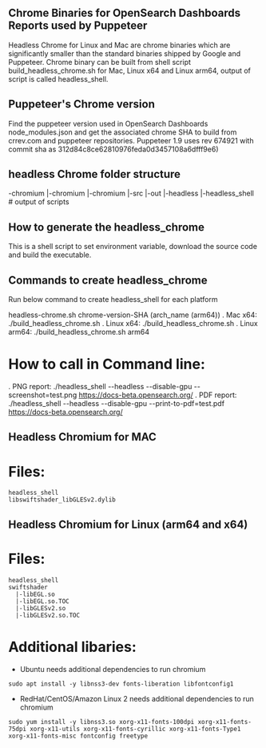 ## Chrome Binaries for OpenSearch Dashboards Reports used by Puppeteer
Headless Chrome for Linux and Mac are chrome binaries which are significantly smaller than the standard binaries shipped by Google and Puppeteer. 
Chrome binary can be built from shell script build_headless_chrome.sh for Mac, Linux x64 and Linux arm64, 
output of script is called headless_shell.

## Puppeteer's Chrome version

Find the puppeteer version used in OpenSearch Dashboards node_modules.json and get the associated chrome SHA to build from crrev.com and puppeteer repositories. Puppeteer 1.9 uses rev 674921 with commit sha as 312d84c8ce62810976feda0d3457108a6dfff9e6)

## headless Chrome folder structure
-chromium
 |-chromium
   |-chromium
     |-src
       |-out
         |-headless
           |-headless_shell     # output of scripts

## How to generate the headless_chrome
This is a shell script to set environment variable, download the source code and build the executable.

## Commands to create headless_chrome
Run below command to create headless_shell for each platform

headless-chrome.sh chrome-version-SHA (arch_name (arm64))
. Mac x64: ./build_headless_chrome.sh <chrome-version-SHA>
. Linux x64: ./build_headless_chrome.sh <chrome-version-SHA>
. Linux arm64: ./build_headless_chrome.sh <chrome-version-SHA> arm64

# How to call in Command line:
. PNG report: ./headless_shell --headless --disable-gpu --screenshot=test.png https://docs-beta.opensearch.org/
. PDF report: ./headless_shell --headless --disable-gpu --print-to-pdf=test.pdf https://docs-beta.opensearch.org/

## Headless Chromium for MAC
# Files:
    headless_shell
    libswiftshader_libGLESv2.dylib
    
## Headless Chromium for Linux (arm64 and x64)
# Files:
    headless_shell
    swiftshader
      |-libEGL.so
      |-libEGL.so.TOC
      |-libGLESv2.so
      |-libGLESv2.so.TOC
# Additional libaries:
- Ubuntu needs additional dependencies to run chromium 
```
sudo apt install -y libnss3-dev fonts-liberation libfontconfig1
```
- RedHat/CentOS/Amazon Linux 2 needs additional dependencies to run chromium
```
sudo yum install -y libnss3.so xorg-x11-fonts-100dpi xorg-x11-fonts-75dpi xorg-x11-utils xorg-x11-fonts-cyrillic xorg-x11-fonts-Type1 xorg-x11-fonts-misc fontconfig freetype
```

